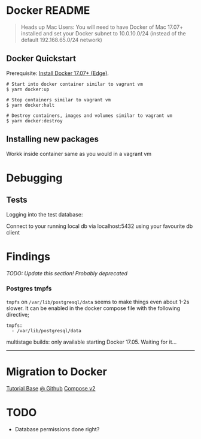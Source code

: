 # Docker README

> Heads up Mac Users: You will need to have Docker of Mac 17.07+ installed and set your Docker subnet to 10.0.10.0/24 (instead of the default 192.168.65.0/24 network)

## Docker Quickstart

Prerequisite: [Install Docker 17.07+ (Edge)](https://store.docker.com/editions/community/docker-ce-desktop-mac).

    # Start into docker container similar to vagrant vm
    $ yarn docker:up

    # Stop containers similar to vagrant vm
    $ yarn docker:halt

    # Destroy containers, images and volumes similar to vagrant vm
    $ yarn docker:destroy

    
## Installing new packages

Workk inside container same as you would in a vagrant vm

# Debugging

## Tests

Logging into the test database:

Connect to your running local db via localhost:5432 using your favourite db client

# Findings

*TODO: Update this section! Probably deprecated*

### Postgres tmpfs

`tmpfs` on `/var/lib/postgresql/data` seems to make things even about 1-2s slower.
It can be enabled in the docker compose file with the following directive;

    tmpfs:
      - /var/lib/postgresql/data


multistage builds: only available starting Docker 17.05. Waiting for it...

---

# Migration to Docker

[Tutorial Base](http://jdlm.info/articles/2016/03/06/lessons-building-node-app-docker.html)
[@ Github](https://github.com/jdleesmiller/docker-chat-demo)
[Compose v2](https://medium.com/@giorgioto/docker-compose-yml-from-v1-to-v2-3c0f8bb7a48e#.cfvjn8evz)

# TODO

- Database permissions done right?

